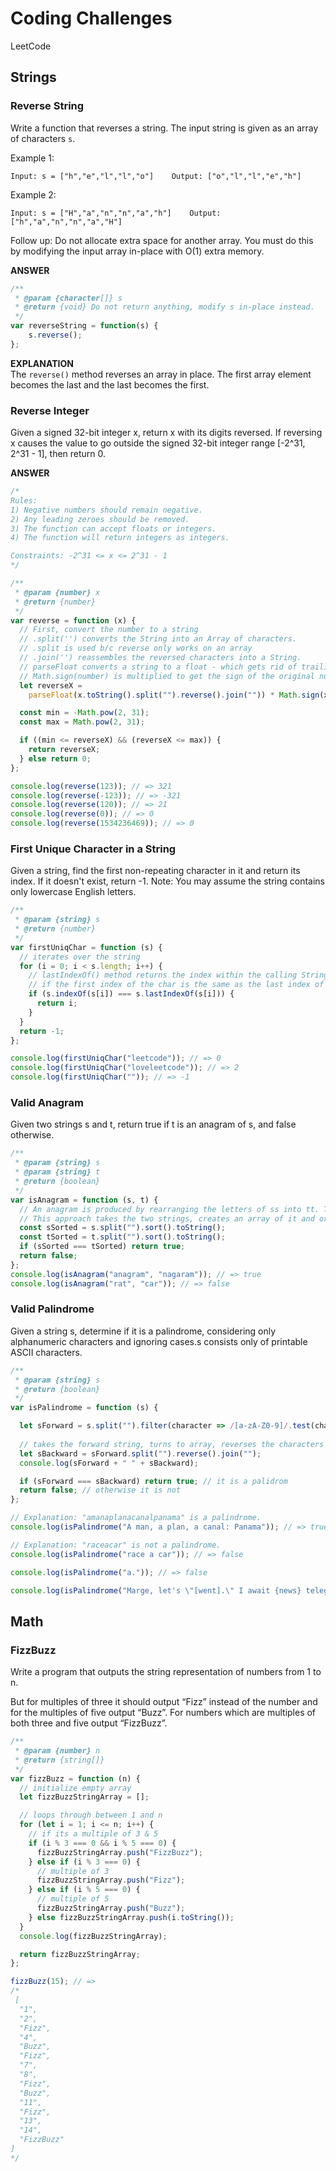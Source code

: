 # Coding Challenges

LeetCode

## Strings

### Reverse String

Write a function that reverses a string. The input string is given as an array of characters `s`.

Example 1:

`
Input: s = ["h","e","l","l","o"]   
Output: ["o","l","l","e","h"]
`

Example 2:

`
Input: s = ["H","a","n","n","a","h"]   
Output: ["h","a","n","n","a","H"]
`

Follow up: Do not allocate extra space for another array. You must do this by modifying the input array in-place with O(1) extra memory.

**ANSWER**
```javascript
/**
 * @param {character[]} s
 * @return {void} Do not return anything, modify s in-place instead.
 */
var reverseString = function(s) {
    s.reverse();
};
```

**EXPLANATION**   
The `reverse()` method reverses an array in place. The first array element becomes the last and the last becomes the first.

### Reverse Integer

Given a signed 32-bit integer x, return x with its digits reversed. If reversing x causes the value to go outside the signed 32-bit integer range [-2^31, 2^31 - 1], then return 0.

**ANSWER**
```javascript
/*
Rules:
1) Negative numbers should remain negative.
2) Any leading zeroes should be removed.
3) The function can accept floats or integers.
4) The function will return integers as integers.

Constraints: -2^31 <= x <= 2^31 - 1
*/

/**
 * @param {number} x
 * @return {number}
 */
var reverse = function (x) {
  // First, convert the number to a string
  // .split('') converts the String into an Array of characters.
  // .split is used b/c reverse only works on an array
  // .join('') reassembles the reversed characters into a String.
  // parseFloat converts a string to a float - which gets rid of trailing zeros and - sign
  // Math.sign(number) is multiplied to get the sign of the original number (- or +)
  let reverseX =
    parseFloat(x.toString().split("").reverse().join("")) * Math.sign(x);

  const min = -Math.pow(2, 31);
  const max = Math.pow(2, 31);

  if ((min <= reverseX) && (reverseX <= max)) {
    return reverseX;
  } else return 0;
};

console.log(reverse(123)); // => 321
console.log(reverse(-123)); // => -321
console.log(reverse(120)); // => 21
console.log(reverse(0)); // => 0
console.log(reverse(1534236469)); // => 0
```

### First Unique Character in a String

Given a string, find the first non-repeating character in it and return its index. If it doesn't exist, return -1. Note: You may assume the string contains only lowercase English letters.

```javascript
/**
 * @param {string} s
 * @return {number}
 */
var firstUniqChar = function (s) {
  // iterates over the string
  for (i = 0; i < s.length; i++) {
    // lastIndexOf() method returns the index within the calling String object of the last occurrence of the specified value
    // if the first index of the char is the same as the last index of that char, it is unique
    if (s.indexOf(s[i]) === s.lastIndexOf(s[i])) {
      return i;
    }
  }
  return -1;
};

console.log(firstUniqChar("leetcode")); // => 0
console.log(firstUniqChar("loveleetcode")); // => 2
console.log(firstUniqChar("")); // => -1

```

### Valid Anagram

Given two strings s and t, return true if t is an anagram of s, and false otherwise.

```javascript
/**
 * @param {string} s
 * @param {string} t
 * @return {boolean}
 */
var isAnagram = function (s, t) {
  // An anagram is produced by rearranging the letters of ss into tt. Therefore, if tt is an anagram of ss, sorting both strings will result in two identical strings. Furthermore, if ss and tt have different lengths, tt must not be an anagram of ss and we can return early.
  // This approach takes the two strings, creates an array of it and orders it, then again turns toString and compares
  const sSorted = s.split("").sort().toString();
  const tSorted = t.split("").sort().toString();
  if (sSorted === tSorted) return true;
  return false;
};
console.log(isAnagram("anagram", "nagaram")); // => true
console.log(isAnagram("rat", "car")); // => false
```

### Valid Palindrome

Given a string s, determine if it is a palindrome, considering only alphanumeric characters and ignoring cases.s consists only of printable ASCII characters.

```javascript
/**
 * @param {string} s
 * @return {boolean}
 */
var isPalindrome = function (s) {

  let sForward = s.split("").filter(character => /[a-zA-Z0-9]/.test(character)).join("").toLowerCase();
  
  // takes the forward string, turns to array, reverses the characters and re-joins to string
  let sBackward = sForward.split("").reverse().join("");
  console.log(sForward + " " + sBackward); 

  if (sForward === sBackward) return true; // it is a palidrom
  return false; // otherwise it is not
};

// Explanation: "amanaplanacanalpanama" is a palindrome.
console.log(isPalindrome("A man, a plan, a canal: Panama")); // => true

// Explanation: "raceacar" is not a palindrome.
console.log(isPalindrome("race a car")); // => false

console.log(isPalindrome("a.")); // => false

console.log(isPalindrome("Marge, let's \"[went].\" I await {news} telegram.")); // => true
```

## Math

### FizzBuzz 

Write a program that outputs the string representation of numbers from 1 to n.

But for multiples of three it should output “Fizz” instead of the number and for the multiples of five output “Buzz”. For numbers which are multiples of both three and five output “FizzBuzz”.

```javascript
/**
 * @param {number} n
 * @return {string[]}
 */
var fizzBuzz = function (n) {
  // initialize empty array
  let fizzBuzzStringArray = [];

  // loops through between 1 and n 
  for (let i = 1; i <= n; i++) {
    // if its a multiple of 3 & 5
    if (i % 3 === 0 && i % 5 === 0) {
      fizzBuzzStringArray.push("FizzBuzz");
    } else if (i % 3 === 0) {
      // multiple of 3
      fizzBuzzStringArray.push("Fizz");
    } else if (i % 5 === 0) {
      // multiple of 5
      fizzBuzzStringArray.push("Buzz");
    } else fizzBuzzStringArray.push(i.toString());
  }
  console.log(fizzBuzzStringArray);

  return fizzBuzzStringArray;
};

fizzBuzz(15); // =>
/*
 [
  "1",
  "2",
  "Fizz",
  "4",
  "Buzz",
  "Fizz",
  "7",
  "8",
  "Fizz",
  "Buzz",
  "11",
  "Fizz",
  "13",
  "14",
  "FizzBuzz"
]
*/
```
